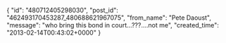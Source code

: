  {
   "id": "480712405298030",
   "post_id": "462493170453287_480688621967075",
   "from_name": "Pete Daoust",
   "message": "who bring this bond in court...???....not me",
   "created_time": "2013-02-14T00:43:02+0000"
 }
